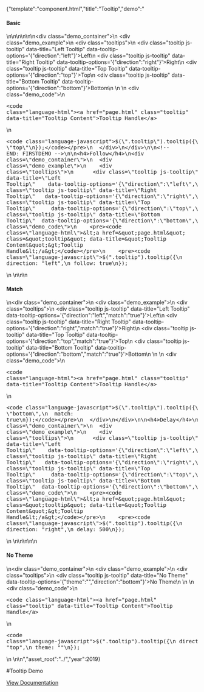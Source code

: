 {"template":"component.html","title":"Tooltip","demo":"<h4>Basic</h4>\n\n<!-- START: FIRSTDEMO -->\n\n<style>\n  .center { text-align: center; }\n\n  .tooltips { margin: 20px 0; overflow: hidden; }\n\n  .tooltip { background: #00bcd4; border-radius: 3px; color: #fff; clear: both; display: block; height: 50px; line-height: 50px; margin: 0 auto 10px; text-align: center; width: 50%; }\n  .long_text .fs-tooltip-content { width: 250px; white-space: normal; }\n</style>\n\n<div class=\"demo_container\">\n  <div class=\"demo_example\">\n    <div class=\"tooltips\">\n      <div class=\"tooltip js-tooltip\" data-title=\"Left Tooltip\"   data-tooltip-options='{\"direction\":\"left\"}'>Left</div>\n      <div class=\"tooltip js-tooltip\" data-title=\"Right Tooltip\"  data-tooltip-options='{\"direction\":\"right\"}'>Right</div>\n      <div class=\"tooltip js-tooltip\" data-title=\"Top Tooltip\"    data-tooltip-options='{\"direction\":\"top\"}'>Top</div>\n      <div class=\"tooltip js-tooltip\" data-title=\"Bottom Tooltip\" data-tooltip-options='{\"direction\":\"bottom\"}'>Bottom</div>\n    </div>\n  </div>\n  <div class=\"demo_code\">\n    <pre><code class=\"language-html\">&lt;a href=&quot;page.html&quot; class=&quot;tooltip&quot; data-title=&quot;Tooltip Content&quot;&gt;Tooltip Handle&lt;/a&gt;</code></pre>\n    <pre><code class=\"language-javascript\">$(\".tooltip\").tooltip({\n  direction: \"top\"\n});</code></pre>\n  </div>\n</div>\n\n<!-- END: FIRSTDEMO -->\n\n<h4>Follow</h4>\n<div class=\"demo_container\">\n  <div class=\"demo_example\">\n    <div class=\"tooltips\">\n      <div class=\"tooltip js-tooltip\" data-title=\"Left Tooltip\"    data-tooltip-options='{\"direction\":\"left\",\"follow\":\"true\"}'>Left</div>\n      <div class=\"tooltip js-tooltip\" data-title=\"Right Tooltip\"   data-tooltip-options='{\"direction\":\"right\",\"follow\":\"true\"}'>Right</div>\n      <div class=\"tooltip js-tooltip\" data-title=\"Top Tooltip\"     data-tooltip-options='{\"direction\":\"top\",\"follow\":\"true\"}'>Top</div>\n      <div class=\"tooltip js-tooltip\" data-title=\"Bottom Tooltip\"  data-tooltip-options='{\"direction\":\"bottom\",\"follow\":\"true\"}'>Bottom</div>\n    </div>\n  </div>\n  <div class=\"demo_code\">\n    <pre><code class=\"language-html\">&lt;a href=&quot;page.html&quot; class=&quot;tooltip&quot; data-title=&quot;Tooltip Content&quot;&gt;Tooltip Handle&lt;/a&gt;</code></pre>\n    <pre><code class=\"language-javascript\">$(\".tooltip\").tooltip({\n  direction: \"left\",\n  follow: true\n});</code></pre>\n  </div>\n</div>\n\n<h4>Match</h4>\n<div class=\"demo_container\">\n  <div class=\"demo_example\">\n    <div class=\"tooltips\">\n      <div class=\"tooltip js-tooltip\" data-title=\"Left Tooltip\"    data-tooltip-options='{\"direction\":\"left\",\"match\":\"true\"}'>Left</div>\n      <div class=\"tooltip js-tooltip\" data-title=\"Right Tooltip\"   data-tooltip-options='{\"direction\":\"right\",\"match\":\"true\"}'>Right</div>\n      <div class=\"tooltip js-tooltip\" data-title=\"Top Tooltip\"     data-tooltip-options='{\"direction\":\"top\",\"match\":\"true\"}'>Top</div>\n      <div class=\"tooltip js-tooltip\" data-title=\"Bottom Tooltip\"  data-tooltip-options='{\"direction\":\"bottom\",\"match\":\"true\"}'>Bottom</div>\n    </div>\n  </div>\n  <div class=\"demo_code\">\n    <pre><code class=\"language-html\">&lt;a href=&quot;page.html&quot; class=&quot;tooltip&quot; data-title=&quot;Tooltip Content&quot;&gt;Tooltip Handle&lt;/a&gt;</code></pre>\n    <pre><code class=\"language-javascript\">$(\".tooltip\").tooltip({\n  direction: \"bottom\",\n  match: true\n});</code></pre>\n  </div>\n</div>\n\n<h4>Delay</h4>\n<div class=\"demo_container\">\n  <div class=\"demo_example\">\n    <div class=\"tooltips\">\n      <div class=\"tooltip js-tooltip\" data-title=\"Left Tooltip\"    data-tooltip-options='{\"direction\":\"left\",\"delay\":\"500\"}'>Left</div>\n      <div class=\"tooltip js-tooltip\" data-title=\"Right Tooltip\"   data-tooltip-options='{\"direction\":\"right\",\"delay\":\"500\"}'>Right</div>\n      <div class=\"tooltip js-tooltip\" data-title=\"Top Tooltip\"     data-tooltip-options='{\"direction\":\"top\",\"delay\":\"500\"}'>Top</div>\n      <div class=\"tooltip js-tooltip\" data-title=\"Bottom Tooltip\"  data-tooltip-options='{\"direction\":\"bottom\",\"delay\":\"500\"}'>Bottom</div>\n    </div>\n  </div>\n  <div class=\"demo_code\">\n    <pre><code class=\"language-html\">&lt;a href=&quot;page.html&quot; class=&quot;tooltip&quot; data-title=&quot;Tooltip Content&quot;&gt;Tooltip Handle&lt;/a&gt;</code></pre>\n    <pre><code class=\"language-javascript\">$(\".tooltip\").tooltip({\n  direction: \"right\",\n  delay: 500\n});</code></pre>\n  </div>\n</div>\n\n<!-- <h4>Long Text</h4>\n<div class=\"demo_container\">\n  <div class=\"demo_example\">\n    <div class=\"tooltips\">\n      <div class=\"tooltip js-tooltip\" data-title=\"Praesent commodo cursus magna, vel scelerisque nisl consectetur et. Cras mattis consectetur purus sit amet fermentum. Donec sed odio dui. Cras justo odio, dapibus ac facilisis in, egestas eget quam. Maecenas faucibus mollis interdum. Vestibulum id ligula porta felis euismod semper. \" data-tooltip-options='{\"customClass\":\"long_text\",\"direction\":\"top\"}'>Left</div>\n    </div>\n  </div>\n  <div class=\"demo_code\">\n    <pre><code class=\"language-html\"></code></pre>\n    <pre><code class=\"language-javascript\">$(\".tooltip\").tooltip({\n\n});</code></pre>\n  </div>\n</div> -->\n\n<h4>No Theme</h4>\n<div class=\"demo_container\">\n  <div class=\"demo_example\">\n    <div class=\"tooltips\">\n      <div class=\"tooltip js-tooltip\" data-title=\"No Theme\" data-tooltip-options='{\"theme\":\"\",\"direction\":\"bottom\"}'>No Theme</div>\n    </div>\n  </div>\n  <div class=\"demo_code\">\n    <pre><code class=\"language-html\">&lt;a href=&quot;page.html&quot; class=&quot;tooltip&quot; data-title=&quot;Tooltip Content&quot;&gt;Tooltip Handle&lt;/a&gt;</code></pre>\n    <pre><code class=\"language-javascript\">$(\".tooltip\").tooltip({\n  direction: \"top\",\n  theme: \"\"\n});</code></pre>\n  </div>\n</div>\n","asset_root":"../","year":2019}

 #Tooltip Demo
<p class="back_link"><a href="https://formstone.it/components/tooltip">View Documentation</a></p>